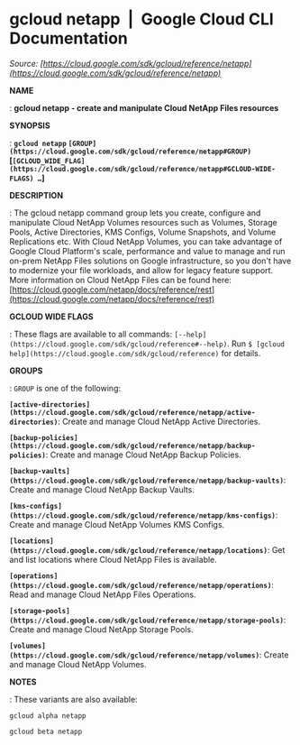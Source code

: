 # gcloud netapp  |  Google Cloud CLI Documentation

*Source: [https://cloud.google.com/sdk/gcloud/reference/netapp](https://cloud.google.com/sdk/gcloud/reference/netapp)*

**NAME**

: **gcloud netapp - create and manipulate Cloud NetApp Files resources**

**SYNOPSIS**

: **`gcloud netapp` `[GROUP](https://cloud.google.com/sdk/gcloud/reference/netapp#GROUP)` [`[GCLOUD_WIDE_FLAG](https://cloud.google.com/sdk/gcloud/reference/netapp#GCLOUD-WIDE-FLAGS) …`]**

**DESCRIPTION**

: The gcloud netapp command group lets you create, configure and manipulate Cloud
NetApp Volumes resources such as Volumes, Storage Pools, Active Directories, KMS
Configs, Volume Snapshots, and Volume Replications etc.
With Cloud NetApp Volumes, you can take advantage of Google Cloud Platform's
scale, performance and value to manage and run on-prem NetApp Files solutions on
Google infrastructure, so you don't have to modernize your file workloads, and
allow for legacy feature support.
More information on Cloud NetApp Files can be found here: [https://cloud.google.com/netapp/docs/reference/rest](https://cloud.google.com/netapp/docs/reference/rest)

**GCLOUD WIDE FLAGS**

: These flags are available to all commands: `[--help](https://cloud.google.com/sdk/gcloud/reference#--help)`.
Run `$ [gcloud help](https://cloud.google.com/sdk/gcloud/reference)` for details.

**GROUPS**

: ``GROUP`` is one of the following:

**`[active-directories](https://cloud.google.com/sdk/gcloud/reference/netapp/active-directories)`**:
Create and manage Cloud NetApp Active Directories.

**`[backup-policies](https://cloud.google.com/sdk/gcloud/reference/netapp/backup-policies)`**:
Create and manage Cloud NetApp Backup Policies.

**`[backup-vaults](https://cloud.google.com/sdk/gcloud/reference/netapp/backup-vaults)`**:
Create and manage Cloud NetApp Backup Vaults.

**`[kms-configs](https://cloud.google.com/sdk/gcloud/reference/netapp/kms-configs)`**:
Create and manage Cloud NetApp Volumes KMS Configs.

**`[locations](https://cloud.google.com/sdk/gcloud/reference/netapp/locations)`**:
Get and list locations where Cloud NetApp Files is available.

**`[operations](https://cloud.google.com/sdk/gcloud/reference/netapp/operations)`**:
Read and manage Cloud NetApp Files Operations.

**`[storage-pools](https://cloud.google.com/sdk/gcloud/reference/netapp/storage-pools)`**:
Create and manage Cloud NetApp Storage Pools.

**`[volumes](https://cloud.google.com/sdk/gcloud/reference/netapp/volumes)`**:
Create and manage Cloud NetApp Volumes.

**NOTES**

: These variants are also available:

```
gcloud alpha netapp
```

```
gcloud beta netapp
```